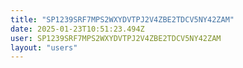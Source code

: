 ```yaml
---
title: "SP1239SRF7MPS2WXYDVTPJ2V4ZBE2TDCV5NY42ZAM"
date: 2025-01-23T10:51:23.494Z
user: SP1239SRF7MPS2WXYDVTPJ2V4ZBE2TDCV5NY42ZAM
layout: "users"
---
```

    